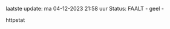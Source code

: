 laatste update: 
ma 04-12-2023 21:58   uur 
Status: FAALT - geel - 
<div class="service Y">httpstat</div>